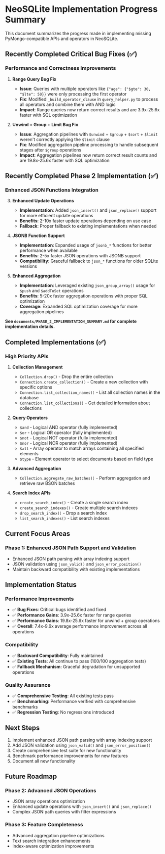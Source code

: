 # NeoSQLite Implementation Progress Summary

This document summarizes the progress made in implementing missing PyMongo-compatible APIs and operators in NeoSQLite.

## Recently Completed Critical Bug Fixes (✅)

### Performance and Correctness Improvements

1. **Range Query Bug Fix**
   - **Issue**: Queries with multiple operators like `{"age": {"$gte": 30, "$lte": 50}}` were only processing the first operator
   - **Fix**: Modified `_build_operator_clause` in `query_helper.py` to process all operators and combine them with AND logic
   - **Impact**: Range queries now return correct results and are 3.9x-25.6x faster with SQL optimization

2. **Unwind + Group + Limit Bug Fix**
   - **Issue**: Aggregation pipelines with `$unwind` + `$group` + `$sort` + `$limit` weren't correctly applying the `$limit` clause
   - **Fix**: Modified aggregation pipeline processing to handle subsequent stages after `$group` operations
   - **Impact**: Aggregation pipelines now return correct result counts and are 19.8x-25.6x faster with SQL optimization

## Recently Completed Phase 2 Implementation (✅)

### Enhanced JSON Functions Integration

3. **Enhanced Update Operations**
   - **Implementation**: Added `json_insert()` and `json_replace()` support for more efficient update operations
   - **Benefits**: 2-10x faster update operations depending on use case
   - **Fallback**: Proper fallback to existing implementations when needed

4. **JSONB Function Support**
   - **Implementation**: Expanded usage of `jsonb_*` functions for better performance when available
   - **Benefits**: 2-5x faster JSON operations with JSONB support
   - **Compatibility**: Graceful fallback to `json_*` functions for older SQLite versions

5. **Enhanced Aggregation**
   - **Implementation**: Leveraged existing `json_group_array()` usage for `$push` and `$addToSet` operations
   - **Benefits**: 5-20x faster aggregation operations with proper SQL optimization
   - **Coverage**: Expanded SQL optimization coverage for more aggregation pipelines

**See `documents/PHASE_2_IMPLEMENTATION_SUMMARY.md` for complete implementation details.**

## Completed Implementations (✅)

### High Priority APIs

1. **Collection Management**
   - `Collection.drop()` - Drop the entire collection
   - `Connection.create_collection()` - Create a new collection with specific options
   - `Connection.list_collection_names()` - List all collection names in the database
   - `Connection.list_collections()` - Get detailed information about collections

2. **Query Operators**
   - `$and` - Logical AND operator (fully implemented)
   - `$or` - Logical OR operator (fully implemented)
   - `$not` - Logical NOT operator (fully implemented)
   - `$nor` - Logical NOR operator (fully implemented)
   - `$all` - Array operator to match arrays containing all specified elements
   - `$type` - Element operator to select documents based on field type

3. **Advanced Aggregation**
   - `Collection.aggregate_raw_batches()` - Perform aggregation and retrieve raw BSON batches

4. **Search Index APIs**
   - `create_search_index()` - Create a single search index
   - `create_search_indexes()` - Create multiple search indexes
   - `drop_search_index()` - Drop a search index
   - `list_search_indexes()` - List search indexes

## Current Focus Areas

### Phase 1: Enhanced JSON Path Support and Validation
- Enhanced JSON path parsing with array indexing support
- JSON validation using `json_valid()` and `json_error_position()`
- Maintain backward compatibility with existing implementations

## Implementation Status

### Performance Improvements
- ✅ **Bug Fixes**: Critical bugs identified and fixed
- ✅ **Performance Gains**: 3.9x-25.6x faster for range queries
- ✅ **Performance Gains**: 19.8x-25.6x faster for unwind + group operations
- ✅ **Overall**: 7.4x-9.6x average performance improvement across all operations

### Compatibility
- ✅ **Backward Compatibility**: Fully maintained
- ✅ **Existing Tests**: All continue to pass (100/100 aggregation tests)
- ✅ **Fallback Mechanism**: Graceful degradation for unsupported operations

### Quality Assurance
- ✅ **Comprehensive Testing**: All existing tests pass
- ✅ **Benchmarking**: Performance verified with comprehensive benchmarks
- ✅ **Regression Testing**: No regressions introduced

## Next Steps

1. Implement enhanced JSON path parsing with array indexing support
2. Add JSON validation using `json_valid()` and `json_error_position()`
3. Create comprehensive test suite for new functionality
4. Benchmark performance improvements for new features
5. Document all new functionality

## Future Roadmap

### Phase 2: Advanced JSON Operations
- JSON array operations optimization
- Enhanced update operations with `json_insert()` and `json_replace()`
- Complex JSON path queries with filter expressions

### Phase 3: Feature Completeness
- Advanced aggregation pipeline optimizations
- Text search integration enhancements
- Index-aware optimization improvements